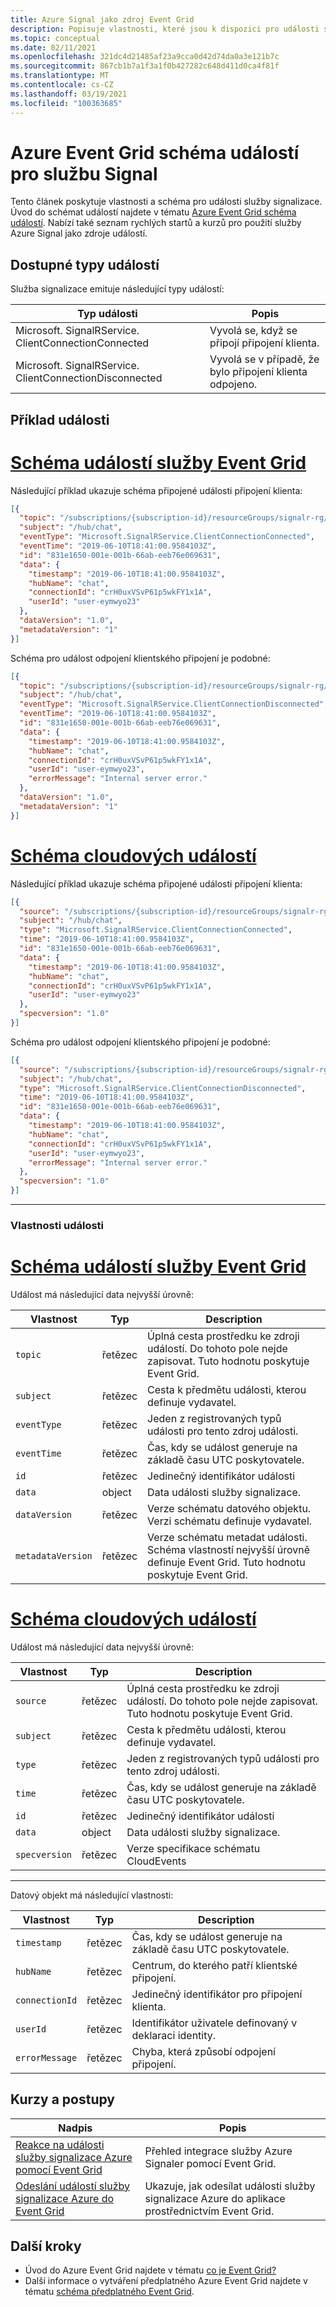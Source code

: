 ```yaml
---
title: Azure Signal jako zdroj Event Grid
description: Popisuje vlastnosti, které jsou k dispozici pro události služby Azure Signal s Azure Event Grid
ms.topic: conceptual
ms.date: 02/11/2021
ms.openlocfilehash: 321dc4d21485af23a9cca0d42d74da0a3e121b7c
ms.sourcegitcommit: 867cb1b7a1f3a1f0b427282c648d411d0ca4f81f
ms.translationtype: MT
ms.contentlocale: cs-CZ
ms.lasthandoff: 03/19/2021
ms.locfileid: "100363685"
---
```

# <a name="azure-event-grid-event-schema-for-signalr-service"></a>Azure Event Grid schéma událostí pro službu Signal

Tento článek poskytuje vlastnosti a schéma pro události služby signalizace. Úvod do schémat událostí najdete v tématu [Azure Event Grid schéma událostí](event-schema.md). Nabízí také seznam rychlých startů a kurzů pro použití služby Azure Signal jako zdroje událostí.


## <a name="available-event-types"></a>Dostupné typy událostí

Služba signalizace emituje následující typy událostí:

| Typ události | Popis |
| ---------- | ----------- |
| Microsoft. SignalRService. ClientConnectionConnected | Vyvolá se, když se připojí připojení klienta. |
| Microsoft. SignalRService. ClientConnectionDisconnected | Vyvolá se v případě, že bylo připojení klienta odpojeno. |

## <a name="example-event"></a>Příklad události

# <a name="event-grid-event-schema"></a>[Schéma událostí služby Event Grid](#tab/event-grid-event-schema)
Následující příklad ukazuje schéma připojené události připojení klienta: 

```json
[{
  "topic": "/subscriptions/{subscription-id}/resourceGroups/signalr-rg/providers/Microsoft.SignalRService/SignalR/signalr-resource",
  "subject": "/hub/chat",
  "eventType": "Microsoft.SignalRService.ClientConnectionConnected",
  "eventTime": "2019-06-10T18:41:00.9584103Z",
  "id": "831e1650-001e-001b-66ab-eeb76e069631",
  "data": {
    "timestamp": "2019-06-10T18:41:00.9584103Z",
    "hubName": "chat",
    "connectionId": "crH0uxVSvP61p5wkFY1x1A",
    "userId": "user-eymwyo23"
  },
  "dataVersion": "1.0",
  "metadataVersion": "1"
}]
```

Schéma pro událost odpojení klientského připojení je podobné: 

```json
[{
  "topic": "/subscriptions/{subscription-id}/resourceGroups/signalr-rg/providers/Microsoft.SignalRService/SignalR/signalr-resource",
  "subject": "/hub/chat",
  "eventType": "Microsoft.SignalRService.ClientConnectionDisconnected",
  "eventTime": "2019-06-10T18:41:00.9584103Z",
  "id": "831e1650-001e-001b-66ab-eeb76e069631",
  "data": {
    "timestamp": "2019-06-10T18:41:00.9584103Z",
    "hubName": "chat",
    "connectionId": "crH0uxVSvP61p5wkFY1x1A",
    "userId": "user-eymwyo23",
    "errorMessage": "Internal server error."
  },
  "dataVersion": "1.0",
  "metadataVersion": "1"
}]
```

# <a name="cloud-event-schema"></a>[Schéma cloudových událostí](#tab/cloud-event-schema)

Následující příklad ukazuje schéma připojené události připojení klienta: 

```json
[{
  "source": "/subscriptions/{subscription-id}/resourceGroups/signalr-rg/providers/Microsoft.SignalRService/SignalR/signalr-resource",
  "subject": "/hub/chat",
  "type": "Microsoft.SignalRService.ClientConnectionConnected",
  "time": "2019-06-10T18:41:00.9584103Z",
  "id": "831e1650-001e-001b-66ab-eeb76e069631",
  "data": {
    "timestamp": "2019-06-10T18:41:00.9584103Z",
    "hubName": "chat",
    "connectionId": "crH0uxVSvP61p5wkFY1x1A",
    "userId": "user-eymwyo23"
  },
  "specversion": "1.0"
}]
```

Schéma pro událost odpojení klientského připojení je podobné: 

```json
[{
  "source": "/subscriptions/{subscription-id}/resourceGroups/signalr-rg/providers/Microsoft.SignalRService/SignalR/signalr-resource",
  "subject": "/hub/chat",
  "type": "Microsoft.SignalRService.ClientConnectionDisconnected",
  "time": "2019-06-10T18:41:00.9584103Z",
  "id": "831e1650-001e-001b-66ab-eeb76e069631",
  "data": {
    "timestamp": "2019-06-10T18:41:00.9584103Z",
    "hubName": "chat",
    "connectionId": "crH0uxVSvP61p5wkFY1x1A",
    "userId": "user-eymwyo23",
    "errorMessage": "Internal server error."
  },
  "specversion": "1.0"
}]
```

---


### <a name="event-properties"></a>Vlastnosti události


# <a name="event-grid-event-schema"></a>[Schéma událostí služby Event Grid](#tab/event-grid-event-schema)
Událost má následující data nejvyšší úrovně:

| Vlastnost | Typ | Description |
| -------- | ---- | ----------- |
| `topic` | řetězec | Úplná cesta prostředku ke zdroji událostí. Do tohoto pole nejde zapisovat. Tuto hodnotu poskytuje Event Grid. |
| `subject` | řetězec | Cesta k předmětu události, kterou definuje vydavatel. |
| `eventType` | řetězec | Jeden z registrovaných typů události pro tento zdroj události. |
| `eventTime` | řetězec | Čas, kdy se událost generuje na základě času UTC poskytovatele. |
| `id` | řetězec | Jedinečný identifikátor události |
| `data` | object | Data události služby signalizace. |
| `dataVersion` | řetězec | Verze schématu datového objektu. Verzi schématu definuje vydavatel. |
| `metadataVersion` | řetězec | Verze schématu metadat události. Schéma vlastností nejvyšší úrovně definuje Event Grid. Tuto hodnotu poskytuje Event Grid. |

# <a name="cloud-event-schema"></a>[Schéma cloudových událostí](#tab/cloud-event-schema)

Událost má následující data nejvyšší úrovně:

| Vlastnost | Typ | Description |
| -------- | ---- | ----------- |
| `source` | řetězec | Úplná cesta prostředku ke zdroji událostí. Do tohoto pole nejde zapisovat. Tuto hodnotu poskytuje Event Grid. |
| `subject` | řetězec | Cesta k předmětu události, kterou definuje vydavatel. |
| `type` | řetězec | Jeden z registrovaných typů události pro tento zdroj události. |
| `time` | řetězec | Čas, kdy se událost generuje na základě času UTC poskytovatele. |
| `id` | řetězec | Jedinečný identifikátor události |
| `data` | object | Data události služby signalizace. |
| `specversion` | řetězec | Verze specifikace schématu CloudEvents |

---

Datový objekt má následující vlastnosti:

| Vlastnost | Typ | Description |
| -------- | ---- | ----------- |
| `timestamp` | řetězec | Čas, kdy se událost generuje na základě času UTC poskytovatele. |
| `hubName` | řetězec | Centrum, do kterého patří klientské připojení. |
| `connectionId` | řetězec | Jedinečný identifikátor pro připojení klienta. |
| `userId` | řetězec | Identifikátor uživatele definovaný v deklaraci identity. |
| `errorMessage` | řetězec | Chyba, která způsobí odpojení připojení. |

## <a name="tutorials-and-how-tos"></a>Kurzy a postupy
|Nadpis | Popis |
|---------|---------|
| [Reakce na události služby signalizace Azure pomocí Event Grid](../azure-signalr/signalr-concept-event-grid-integration.md) | Přehled integrace služby Azure Signaler pomocí Event Grid. |
| [Odeslání událostí služby signalizace Azure do Event Grid](../azure-signalr/signalr-howto-event-grid-integration.md) | Ukazuje, jak odesílat události služby signalizace Azure do aplikace prostřednictvím Event Grid. |

## <a name="next-steps"></a>Další kroky

* Úvod do Azure Event Grid najdete v tématu [co je Event Grid?](overview.md)
* Další informace o vytváření předplatného Azure Event Grid najdete v tématu [schéma předplatného Event Grid](subscription-creation-schema.md).
